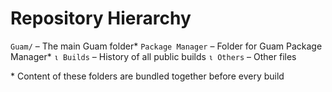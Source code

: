 # Repository Hierarchy

`Guam/` – The main Guam folder*
`Package Manager` – Folder for Guam Package Manager*
`ι Builds` – History of all public builds
`ι Others` – Other files

\* Content of these folders are bundled together before every build